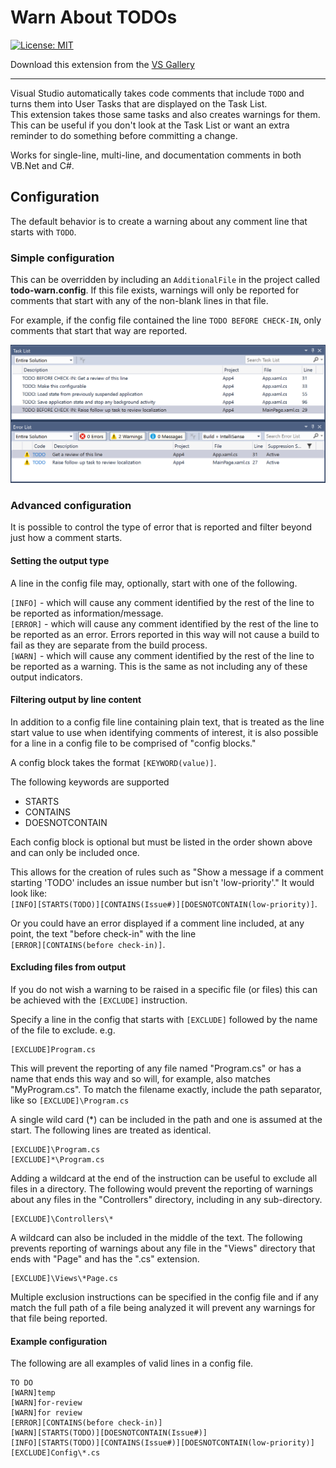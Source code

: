 # Warn About TODOs

[![License: MIT](https://img.shields.io/badge/License-MIT-green.svg)](LICENSE)

Download this extension from the [VS Gallery](https://marketplace.visualstudio.com/items?itemName=MattLaceyLtd.WarnAboutTODOs)

---------------------------------------

Visual Studio automatically takes code comments that include `TODO` and turns them into User Tasks that are displayed on the Task List.  
This extension takes those same tasks and also creates warnings for them.  
This can be useful if you don't look at the Task List or want an extra reminder to do something before committing a change.

Works for single-line, multi-line, and documentation comments in both VB.Net and C#.

## Configuration

The default behavior is to create a warning about any comment line that starts with `TODO`.

### Simple configuration

This can be overridden by including an `AdditionalFile` in the project called **todo-warn.config**.
If this file exists, warnings will only be reported for comments that start with any of the non-blank lines in that file.

For example, if the config file contained the line `TODO BEFORE CHECK-IN`, only comments that start that way are reported.

![screenshot](./art/screenshot-filtered.png)

### Advanced configuration

It is possible to control the type of error that is reported and filter beyond just how a comment starts.

#### Setting the output type

A line in the config file may, optionally, start with one of the following.

`[INFO]` - which will cause any comment identified by the rest of the line to be reported as information/message.  
`[ERROR]` - which will cause any comment identified by the rest of the line to be reported as an error. Errors reported in this way will not cause a build to fail as they are separate from the build process.  
`[WARN]` - which will cause any comment identified by the rest of the line to be reported as a warning. This is the same as not including any of these output indicators.

#### Filtering output by line content

In addition to a config file line containing plain text, that is treated as the line start value to use when identifying comments of interest, it is also possible for a line in a config file to be comprised of "config blocks."

A config block takes the format `[KEYWORD(value)]`.

The following keywords are supported

- STARTS
- CONTAINS
- DOESNOTCONTAIN

Each config block is optional but must be listed in the order shown above and can only be included once.

This allows for the creation of rules such as "Show a message if a comment starting 'TODO' includes an issue number but isn't 'low-priority'."
It would look like:  
`[INFO][STARTS(TODO)][CONTAINS(Issue#)][DOESNOTCONTAIN(low-priority)]`.

Or you could have an error displayed if a comment line included, at any point, the text "before check-in" with the line  
`[ERROR][CONTAINS(before check-in)]`.

#### Excluding files from output

If you do not wish a warning to be raised in a specific file (or files) this can be achieved with the `[EXCLUDE]` instruction.

Specify a line in the config that starts with `[EXCLUDE]` followed by the name of the file to exclude.
e.g.
```
[EXCLUDE]Program.cs
```

This will prevent the reporting of any file named "Program.cs" or has a name that ends this way and so will, for example, also matches "MyProgram.cs".
To match the filename exactly, include the path separator, like so `[EXCLUDE]\Program.cs`

A single wild card (*) can be included in the path and one is assumed at the start.
The following lines are treated as identical.
```
[EXCLUDE]\Program.cs
[EXCLUDE]*\Program.cs
```

Adding a wildcard at the end of the instruction can be useful to exclude all files in a directory. The following would prevent the reporting of warnings about any files in the "Controllers" directory, including in any sub-directory.
```
[EXCLUDE]\Controllers\*
```

A wildcard can also be included in the middle of the text. The following prevents reporting of warnings about any file in the "Views" directory that ends with "Page" and has the ".cs" extension.
```
[EXCLUDE]\Views\*Page.cs
```

Multiple exclusion instructions can be specified in the config file and if any match the full path of a file being analyzed it will prevent any warnings for that file being reported.

#### Example configuration

The following are all examples of valid lines in a config file.

```
TO DO
[WARN]temp
[WARN]for-review
[WARN]for review
[ERROR][CONTAINS(before check-in)]
[WARN][STARTS(TODO)][DOESNOTCONTAIN(Issue#)]
[INFO][STARTS(TODO)][CONTAINS(Issue#)][DOESNOTCONTAIN(low-priority)]
[EXCLUDE]Config\*.cs
```
